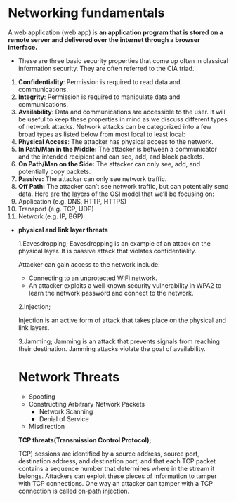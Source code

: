 # Networking fundamentals

A web application (web app) is **an application program that is stored on a remote server and delivered over the internet through a browser interface.**

- These are three basic security properties that come up often in classical information security. They are often referred to the CIA triad.
1. **Confidentiality**: Permission is required to read data and communications.
2. **Integrity**: Permission is required to manipulate data and communications.
3. **Availability**: Data and communications are accessible to the user.
It will be useful to keep these properties in mind as we discuss different types
of network attacks.
Network attacks can be categorized into a few broad types as listed below
from most local to least local:
4. **Physical Access**: The attacker has physical access to the network.
5. **In Path/Man in the Middle:** The attacker is between a communicator
and the intended recipient and can see, add, and block packets.
6. **On Path/Man on the Side:** The attacker can only see, add, and potentially copy packets.
7. **Passive:** The attacker can only see network traffic.
8. **Off Path:** The attacker can’t see network traffic, but can potentially send
data.
Here are the layers of the OSI model that we’ll be focusing on:
9. Application (e.g. DNS, HTTP, HTTPS)
10. Transport (e.g. TCP, UDP)
11. Network (e.g. IP, BGP)
- **physical and link layer threats**
    
    1.Eavesdropping;
    Eavesdropping is an example of an attack on the physical layer. It is passive attack that violates confidentiality.
    
    Attacker can gain access to the network include:
    
    - Connecting to an unprotected WiFi network.
    - An attacker exploits a well known security vulnerability in WPA2 to learn
    the network password and connect to the network.
    
    2.Injection;
    
    Injection is an active form of attack that takes place on the physical and link layers.
    
    3.Jamming;
    Jamming is an attack that prevents signals from reaching their destination.
    Jamming attacks violate the goal of availability.
    
    # Network Threats
    
    - Spoofing
    - Constructing Arbitrary Network Packets
        - Network Scanning
        - Denial of Service
    - Misdirection
    
    **TCP threats(Transmission Control Protocol);**
    
    TCP) sessions are identified by a source address, source port, destination address, and destination port, and that each TCP packet contains a sequence number that determines where in the stream it belongs. Attackers can exploit these pieces of information to tamper with TCP connections. One way an attacker can tamper with a TCP connection is called on-path
    injection.